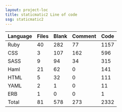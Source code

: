 ```yaml
---
layout: project-loc
title: staticmatic2 Line of code
ssg: staticmatic2
---
```

<div class="table-responsive">
<table class="table">
<thead><tr>
<th>Language</th>
<th>Files</th>
<th>Blank</th>
<th>Comment</th>
<th>Code</th>
</tr></thead><tbody>
<tr><td>Ruby</td><td> 40</td><td> 282</td><td> 77</td><td> 1157</td></tr>
<tr><td>CSS</td><td> 3</td><td> 107</td><td> 162</td><td> 596</td></tr>
<tr><td>SASS</td><td> 9</td><td> 94</td><td> 34</td><td> 315</td></tr>
<tr><td>Haml</td><td> 21</td><td> 62</td><td> 0</td><td> 141</td></tr>
<tr><td>HTML</td><td> 5</td><td> 32</td><td> 0</td><td> 111</td></tr>
<tr><td>YAML</td><td> 2</td><td> 1</td><td> 0</td><td> 11</td></tr>
<tr><td>ERB</td><td> 1</td><td> 0</td><td> 0</td><td> 1</td></tr>
<tr><td>Total</td><td>81</td><td>578</td><td>273</td><td>2332</td></tr>
</tbody></table></div>
